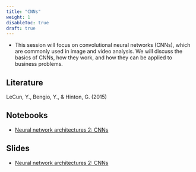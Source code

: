 ```yaml
---
title: "CNNs"
weight: 1
disableToc: true
draft: true
---
```



* This session will focus on convolutional neural networks (CNNs), which are commonly used in image and video analysis. We will discuss the basics of CNNs, how they work, and how they can be applied to business problems.

## Literature

LeCun, Y., Bengio, Y., & Hinton, G. (2015)

   
## Notebooks

* [Neural network architectures 2: CNNs](https://colab.research.google.com/github/aaubs/ds-master/blob/main/notebooks/CNN_lecture.ipynb)

## Slides

* [Neural network architectures 2: CNNs](https://aaubs.github.io/ds-master/slides/M4_3_CNN_lecture.pdf)



